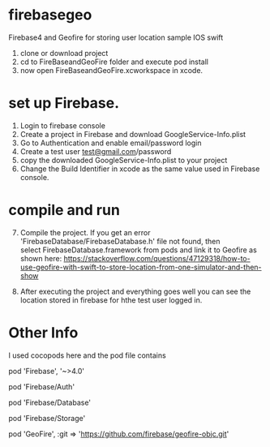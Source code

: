 # firebasegeo
Firebase4 and Geofire for storing user location sample IOS swift

1. clone or download project
2. cd to FireBaseandGeoFire folder and execute pod install
3. now open FireBaseandGeoFire.xcworkspace in xcode.
# set up Firebase.
1. Login to firebase console
2. Create a project in Firebase and download  GoogleService-Info.plist
3. Go to Authentication and enable email/password login
4. Create a test user test@gmail.com/password 
5. copy the downloaded GoogleService-Info.plist to your project
6. Change the Build Identifier in xcode as the same value used in Firebase console.

# compile and run

7. Compile the project. If you get an error 'FirebaseDatabase/FirebaseDatabase.h' file not found, then  
select FirebaseDatabase.framework from pods and link it to Geofire as shown here: https://stackoverflow.com/questions/47129318/how-to-use-geofire-with-swift-to-store-location-from-one-simulator-and-then-show

8. After executing the project and everything goes well you can see the location stored in firebase for hthe test user logged in.

# Other Info
I used cocopods here and the pod file contains

pod 'Firebase', '~>4.0'

pod 'Firebase/Auth'

pod 'Firebase/Database'

pod 'Firebase/Storage'

pod 'GeoFire', :git => 'https://github.com/firebase/geofire-objc.git'






